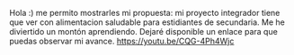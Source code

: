 Hola :) me permito mostrarles mi propuesta: mi proyecto integrador tiene que ver con alimentacion saludable para estidiantes de secundaria. Me he diviertido un montón aprendiendo. Dejaré disponible un enlace para que puedas observar mi avance.
https://youtu.be/CQG-4Ph4Wjc
